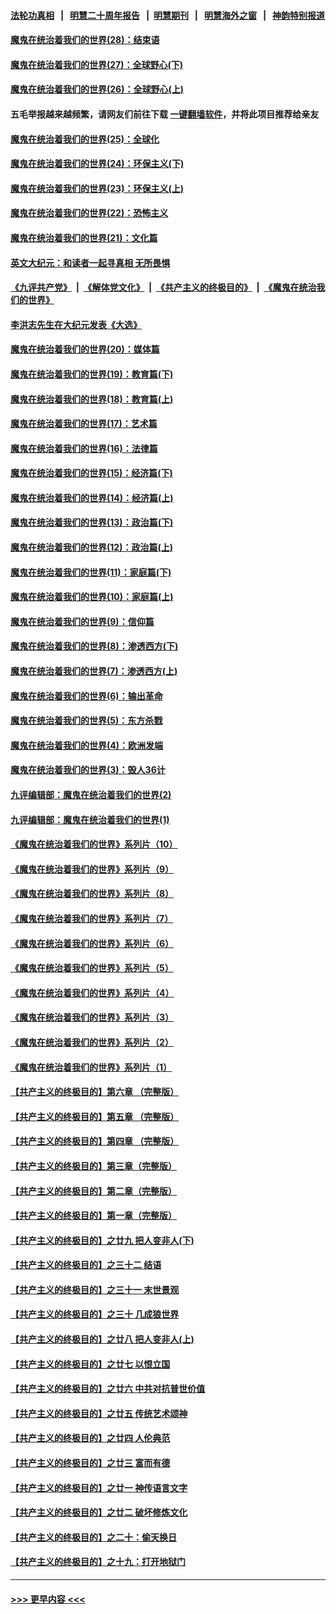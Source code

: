 #### [法轮功真相](https://github.com/gfw-breaker/truth/blob/master/README.md?t=0) &nbsp;&nbsp;|&nbsp;&nbsp; [明慧二十周年报告](https://github.com/gfw-breaker/mh-reports/blob/master/README.md?t=0) &nbsp;&nbsp;|&nbsp;&nbsp;[明慧期刊](https://github.com/gfw-breaker/mh-qikan) &nbsp;&nbsp;|&nbsp;&nbsp; [明慧海外之窗](https://github.com/gfw-breaker/mh-news/blob/master/README.md?t=0) &nbsp;&nbsp;|&nbsp;&nbsp; [神韵特别报道](https://github.com/gfw-breaker/mh-news/blob/master/shenyun.md?t=0)
#### [魔鬼在统治着我们的世界(28)：结束语](../pages/nsc422/n10936246.md?t=06150952) 
#### [魔鬼在统治着我们的世界(27)：全球野心(下)](../pages/nsc422/n10928319.md?t=06150952) 
#### [魔鬼在统治着我们的世界(26)：全球野心(上)](../pages/nsc422/n10900318.md?t=06150952) 
#### 五毛举报越来越频繁，请网友们前往下载 [一键翻墙软件](https://github.com/gfw-breaker/ssr-accounts)，并将此项目推荐给亲友
#### [魔鬼在统治着我们的世界(25)：全球化](../pages/nsc422/n10788205.md?t=06150952) 
#### [魔鬼在统治着我们的世界(24)：环保主义(下)](../pages/nsc422/n10695307.md?t=06150952) 
#### [魔鬼在统治着我们的世界(23)：环保主义(上)](../pages/nsc422/n10688613.md?t=06150952) 
#### [魔鬼在统治着我们的世界(22)：恐怖主义](../pages/nsc422/n10614727.md?t=06150952) 
#### [魔鬼在统治着我们的世界(21)：文化篇](../pages/nsc422/n10597706.md?t=06150952) 
#### [英文大纪元：和读者一起寻真相 无所畏惧](../pages/nsc422/n12542027.md?t=06150952) 
#### [《九评共产党》](https://github.com/begood0513/9ping.md/blob/master/README.md) &nbsp;|&nbsp; [《解体党文化》](../../../../jtdwh.md/blob/master/README.md)  &nbsp;|&nbsp; [《共产主义的终极目的》](../../../../gczydzjmd.md/blob/master/README.md) &nbsp;|&nbsp; [《魔鬼在统治我们的世界》](../../../../mgztzwmdsj.md/blob/master/README.md) 
#### [李洪志先生在大纪元发表《大选》](../pages/nsc422/n12534746.md?t=06150952) 
#### [魔鬼在统治着我们的世界(20)：媒体篇](../pages/nsc422/n10586579.md?t=06150952) 
#### [魔鬼在统治着我们的世界(19)：教育篇(下)](../pages/nsc422/n10564808.md?t=06150952) 
#### [魔鬼在统治着我们的世界(18)：教育篇(上)](../pages/nsc422/n10526970.md?t=06150952) 
#### [魔鬼在统治着我们的世界(17)：艺术篇](../pages/nsc422/n10499093.md?t=06150952) 
#### [魔鬼在统治着我们的世界(16)：法律篇](../pages/nsc422/n10485969.md?t=06150952) 
#### [魔鬼在统治着我们的世界(15)：经济篇(下)](../pages/nsc422/n10469975.md?t=06150952) 
#### [魔鬼在统治着我们的世界(14)：经济篇(上)](../pages/nsc422/n10457370.md?t=06150952) 
#### [魔鬼在统治着我们的世界(13)：政治篇(下)](../pages/nsc422/n10448270.md?t=06150952) 
#### [魔鬼在统治着我们的世界(12)：政治篇(上)](../pages/nsc422/n10444576.md?t=06150952) 
#### [魔鬼在统治着我们的世界(11)：家庭篇(下)](../pages/nsc422/n10440961.md?t=06150952) 
#### [魔鬼在统治着我们的世界(10)：家庭篇(上)](../pages/nsc422/n10435448.md?t=06150952) 
#### [魔鬼在统治着我们的世界(9)：信仰篇](../pages/nsc422/n10432159.md?t=06150952) 
#### [魔鬼在统治着我们的世界(8)：渗透西方(下)](../pages/nsc422/n10429603.md?t=06150952) 
#### [魔鬼在统治着我们的世界(7)：渗透西方(上)](../pages/nsc422/n10426013.md?t=06150952) 
#### [魔鬼在统治着我们的世界(6)：输出革命](../pages/nsc422/n10421536.md?t=06150952) 
#### [魔鬼在统治着我们的世界(5)：东方杀戮](../pages/nsc422/n10417707.md?t=06150952) 
#### [魔鬼在统治着我们的世界(4)：欧洲发端](../pages/nsc422/n10414890.md?t=06150952) 
#### [魔鬼在统治着我们的世界(3)：毁人36计](../pages/nsc422/n10411583.md?t=06150952) 
#### [九评编辑部：魔鬼在统治着我们的世界(2)](../pages/nsc422/n10410036.md?t=06150952) 
#### [九评编辑部：魔鬼在统治着我们的世界(1)](../pages/nsc422/n10406825.md?t=06150952) 
#### [《魔鬼在统治着我们的世界》系列片（10）](../pages/nsc422/n12292670.md?t=06150952) 
#### [《魔鬼在统治着我们的世界》系列片（9）](../pages/nsc422/n12290859.md?t=06150952) 
#### [《魔鬼在统治着我们的世界》系列片（8）](../pages/nsc422/n12287445.md?t=06150952) 
#### [《魔鬼在统治着我们的世界》系列片（7）](../pages/nsc422/n12283425.md?t=06150952) 
#### [《魔鬼在统治着我们的世界》系列片（6）](../pages/nsc422/n12282314.md?t=06150952) 
#### [《魔鬼在统治着我们的世界》系列片（5）](../pages/nsc422/n12281419.md?t=06150952) 
#### [《魔鬼在统治着我们的世界》系列片（4）](../pages/nsc422/n12274024.md?t=06150952) 
#### [《魔鬼在统治着我们的世界》系列片（3）](../pages/nsc422/n12271322.md?t=06150952) 
#### [《魔鬼在统治着我们的世界》系列片（2）](../pages/nsc422/n12269049.md?t=06150952) 
#### [《魔鬼在统治着我们的世界》系列片（1）](../pages/nsc422/n12267575.md?t=06150952) 
#### [【共产主义的终极目的】第六章 （完整版）](../pages/nsc422/n11428913.md?t=06150952) 
#### [【共产主义的终极目的】第五章 （完整版）](../pages/nsc422/n11428912.md?t=06150952) 
#### [【共产主义的终极目的】第四章 （完整版）](../pages/nsc422/n11428907.md?t=06150952) 
#### [【共产主义的终极目的】第三章（完整版）](../pages/nsc422/n11428848.md?t=06150952) 
#### [【共产主义的终极目的】第二章（完整版）](../pages/nsc422/n11428831.md?t=06150952) 
#### [【共产主义的终极目的】第一章（完整版）](../pages/nsc422/n11417651.md?t=06150952) 
#### [【共产主义的终极目的】之廿九 把人变非人(下)](../pages/nsc422/n11344140.md?t=06150952) 
#### [【共产主义的终极目的】之三十二 结语](../pages/nsc422/n11360535.md?t=06150952) 
#### [【共产主义的终极目的】之三十一 末世景观](../pages/nsc422/n11351129.md?t=06150952) 
#### [【共产主义的终极目的】之三十 几成狼世界](../pages/nsc422/n11348280.md?t=06150952) 
#### [【共产主义的终极目的】之廿八 把人变非人(上)](../pages/nsc422/n11340492.md?t=06150952) 
#### [【共产主义的终极目的】之廿七 以恨立国](../pages/nsc422/n11336944.md?t=06150952) 
#### [【共产主义的终极目的】之廿六 中共对抗普世价值](../pages/nsc422/n11324785.md?t=06150952) 
#### [【共产主义的终极目的】之廿五 传统艺术颂神](../pages/nsc422/n11296396.md?t=06150952) 
#### [【共产主义的终极目的】之廿四 人伦典范](../pages/nsc422/n11296397.md?t=06150952) 
#### [【共产主义的终极目的】之廿三 富而有德](../pages/nsc422/n11283598.md?t=06150952) 
#### [【共产主义的终极目的】之廿一 神传语言文字](../pages/nsc422/n11263265.md?t=06150952) 
#### [【共产主义的终极目的】之廿二 破坏修炼文化](../pages/nsc422/n11245728.md?t=06150952) 
#### [【共产主义的终极目的】之二十：偷天换日](../pages/nsc422/n11238846.md?t=06150952) 
#### [【共产主义的终极目的】之十九：打开地狱门](../pages/nsc422/n11206376.md?t=06150952) 

----
#### [ >>> 更早内容 <<< ](../indexes/nsc422-earlier.md)
